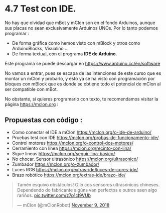 # 4.7 Test con IDE.

No hay que olvidad que mBot y mClon son en el fondo Arduinos, aunque sus placas no sean exclusivamente Arduinos UNOs. Por lo tanto podemos programar :

* De forma gráfica como hemos visto con mBlock y otros como ArduinoBlocks, Visualino ...
* De forma textual, con el programa **IDE de Arduino**.

Este programa se puede descargar en https://www.arduino.cc/en/software

No vamos a entrar, pues se escapa de las intenciones de este curso que es montar un mClon y probarlo, y esto ya se ha visto con programación por bloques con mBlock que es donde se obtiene todo el potencial de mClon al ser compatible con mBot.

No obstante, si quieres programarlo con texto, te recomendamos visitar la página https://mclon.org :

## Propuestas con código :

* Como conectar el IDE a mClon https://mclon.org/o-ide-de-arduino/
* Pruebas test con IDE https://mclon.org/probas-de-funcionamento-ide/
* Control motores https://mclon.org/o-control-dos-motores/
* Cerramiento con línea https://mclon.org/recinto-con-lina/
* Sigue líneas https://mclon.org/seguir-lina-basico/
* No chocar. Sensor ultrasónico https://mclon.org/ultrasonico/
* Zumbador https://mclon.org/o-zumbador/
* Luces RGB https://mclon.org/extras-ide/luces-de-cores-ide/
* Brazo robótico https://mclon.org/extras-ide/brazo-ide/

<blockquote class="twitter-tweet"><p lang="es" dir="ltr">Tamén esquivo obstáculos! Ollo cos sensores ultrasónicos chineses. Dependendo do fabricante algúns van perfectos e outros saen algo rariños. <a href="https://t.co/z7p1cI9VUb">pic.twitter.com/z7p1cI9VUb</a></p>&mdash; mClon (@mClonRobot) <a href="https://twitter.com/mClonRobot/status/1060920761169387520?ref_src=twsrc%5Etfw">November 9, 2018</a></blockquote> <script async src="https://platform.twitter.com/widgets.js" charset="utf-8"></script>
